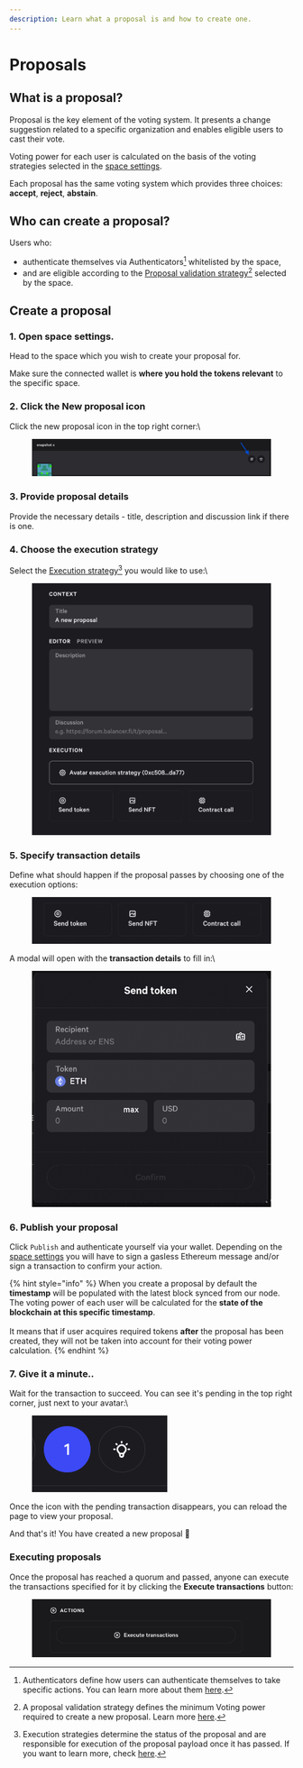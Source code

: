```yaml
---
description: Learn what a proposal is and how to create one.
---
```


# Proposals

## ​​What is a proposal?&#x20;

Proposal is the key element of the voting system. It presents a change suggestion related to a specific organization and enables eligible users to cast their vote.

Voting power for each user is calculated on the basis of the voting strategies selected in the [space settings](broken-reference).​

Each proposal has the same voting system which provides three choices: **accept**, **reject**, **abstain**.

## Who can create a proposal? <a href="#who-can-create-a-proposal" id="who-can-create-a-proposal"></a>

Users who:

* authenticate themselves via Authenticators[^1] whitelisted by the space,&#x20;
* and are eligible according to the [Proposal validation strategy](#user-content-fn-2)[^2] selected by the space.

## Create a proposal <a href="#create-a-proposal" id="create-a-proposal"></a>

### 1. Open space settings.

Head to the space which you wish to create your proposal for.

Make sure the connected wallet is **where you hold the tokens relevant** to the specific space.&#x20;

### 2. Click the New proposal icon

Click the new proposal icon in the top right corner:\


<figure><img src="../../.gitbook/assets/image.png" alt=""><figcaption></figcaption></figure>

### 3. Provide proposal details

Provide the necessary details - title, description and discussion link if there is one.

### 4. Choose the execution strategy

Select the [Execution strategy](#user-content-fn-3)[^3] you would like to use:\


<figure><img src="../../.gitbook/assets/image (1).png" alt=""><figcaption></figcaption></figure>

### 5. Specify transaction details

Define what should happen if the proposal passes by choosing one of the execution options:

<figure><img src="../../.gitbook/assets/image (2).png" alt=""><figcaption></figcaption></figure>

A modal will open with the **transaction details** to fill in:\


<figure><img src="../../.gitbook/assets/Screenshot 2023-04-26 at 11.44.20.png" alt=""><figcaption></figcaption></figure>

### 6. Publish your proposal

Click `Publish`​ and authenticate yourself via your wallet. Depending on the [space settings](broken-reference) you will have to sign a gasless Ethereum message and/or sign a transaction to confirm your action.

{% hint style="info" %}
When you create a proposal by default the **timestamp** will be populated with the latest block synced from our node. The voting power of each user will be calculated for the **state of the blockchain at this specific timestamp**. \
\
It means that if user acquires required tokens **after** the proposal has been created, they will not be taken into account for their voting power calculation.​
{% endhint %}

### 7. Give it a minute..

Wait for the transaction to succeed. You can see it's pending in the top right corner, just next to your avatar:\


<figure><img src="../../.gitbook/assets/Screenshot 2023-04-26 at 11.57.20.png" alt=""><figcaption></figcaption></figure>



Once the icon with the pending transaction disappears, you can reload the page to view your proposal.

And that's it! You have created a new proposal :tada:

### Executing proposals <a href="#proposals-limitations" id="proposals-limitations"></a>

Once the proposal has reached a quorum and passed, anyone can execute the transactions specified for it by clicking the **Execute transactions** button:

<figure><img src="../../.gitbook/assets/Screenshot 2023-03-20 at 11.20.56.png" alt=""><figcaption></figcaption></figure>

[^1]: Authenticators define how users can authenticate themselves to take specific actions. You can learn more about them [here](../protocol/authenticators.md).

[^2]: A proposal validation strategy defines the minimum Voting power required to create a new proposal. Learn more [here](../protocol/proposal-validations.md).

[^3]: Execution strategies determine the status of the proposal and are responsible for execution of the proposal payload once it has passed. If you want to learn more, check [here](../protocol/execution-strategies.md).
